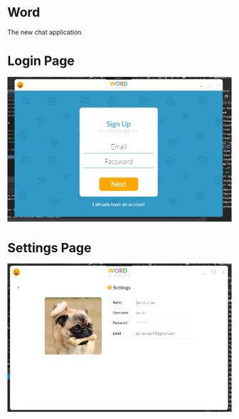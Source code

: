 # Word
The new chat application

# Login Page
![alt text](https://github.com/inspire95/Word/blob/master/Source/Word/Images/ReadMe/WordLogin.PNG)

# Settings Page
![alt text](https://github.com/inspire95/Word/blob/master/Source/Word/Images/ReadMe/SettingsProfile.PNG)
